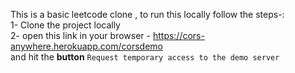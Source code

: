 This is a basic leetcode clone , to run this locally follow the steps-:  
1- Clone the project locally  
2- open this link in your browser - https://cors-anywhere.herokuapp.com/corsdemo  
   and hit the **button** `Request temporary access to the demo server`
